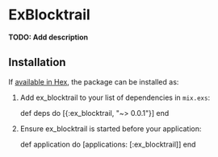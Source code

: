 # ExBlocktrail

**TODO: Add description**

## Installation

If [available in Hex](https://hex.pm/docs/publish), the package can be installed as:

  1. Add ex_blocktrail to your list of dependencies in `mix.exs`:

        def deps do
          [{:ex_blocktrail, "~> 0.0.1"}]
        end

  2. Ensure ex_blocktrail is started before your application:

        def application do
          [applications: [:ex_blocktrail]]
        end


